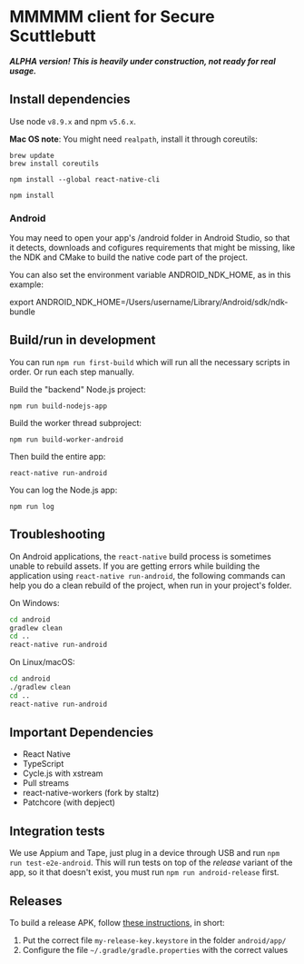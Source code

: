 # MMMMM client for Secure Scuttlebutt

***ALPHA version! This is heavily under construction, not ready for real usage.***

## Install dependencies

Use node `v8.9.x` and npm `v5.6.x`.

**Mac OS note**: You might need `realpath`, install it through coreutils:

```
brew update
brew install coreutils
```

```
npm install --global react-native-cli
```

```
npm install
```

### Android

You may need to open your app's /android folder in Android Studio, so that it detects, downloads and cofigures requirements that might be missing, like the NDK and CMake to build the native code part of the project.

You can also set the environment variable ANDROID_NDK_HOME, as in this example:

export ANDROID_NDK_HOME=/Users/username/Library/Android/sdk/ndk-bundle

## Build/run in development

You can run `npm run first-build` which will run all the necessary scripts in order. Or run each step manually.

Build the "backend" Node.js project:

```
npm run build-nodejs-app
```

Build the worker thread subproject:

```
npm run build-worker-android
```

Then build the entire app:

```
react-native run-android
```

You can log the Node.js app:

```
npm run log
```

## Troubleshooting

On Android applications, the `react-native` build process is sometimes unable to rebuild assets.
If you are getting errors while building the application using `react-native run-android`, the following commands can help you do a clean rebuild of the project, when run in your project's folder.

On Windows:
```sh
cd android
gradlew clean
cd ..
react-native run-android
```

On Linux/macOS:
```sh
cd android
./gradlew clean
cd ..
react-native run-android
```

## Important Dependencies

- React Native
- TypeScript
- Cycle.js with xstream
- Pull streams
- react-native-workers (fork by staltz)
- Patchcore (with depject)

## Integration tests

We use Appium and Tape, just plug in a device through USB and run `npm run test-e2e-android`. This will run tests on top of the *release* variant of the app, so it that doesn't exist, you must run `npm run android-release` first.

## Releases

To build a release APK, follow [these instructions](https://facebook.github.io/react-native/docs/signed-apk-android.html), in short:

1. Put the correct file `my-release-key.keystore` in the folder `android/app/`
2. Configure the file `~/.gradle/gradle.properties` with the correct values

